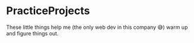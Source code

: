 # PracticeProjects

These little things help me (the only web dev in this company :sweat_smile:) warm up and figure things out.
